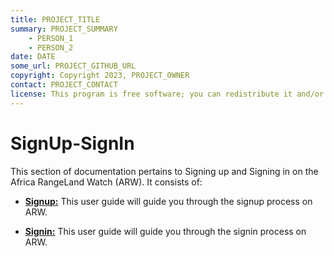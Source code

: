 ```yaml
---
title: PROJECT_TITLE
summary: PROJECT_SUMMARY
    - PERSON_1
    - PERSON_2
date: DATE
some_url: PROJECT_GITHUB_URL
copyright: Copyright 2023, PROJECT_OWNER
contact: PROJECT_CONTACT
license: This program is free software; you can redistribute it and/or modify it under the terms of the GNU Affero General Public License as published by the Free Software Foundation; either version 3 of the License, or (at your option) any later version.
--- 
```




# SignUp-SignIn

This section of documentation pertains to Signing up and Signing in on the Africa RangeLand Watch (ARW). It consists of:

* **[Signup:](./sign-up.md)** This user guide will guide you through the signup process on ARW.

* **[Signin:](./sign-in.md)** This user guide will guide you through the signin process on ARW.
